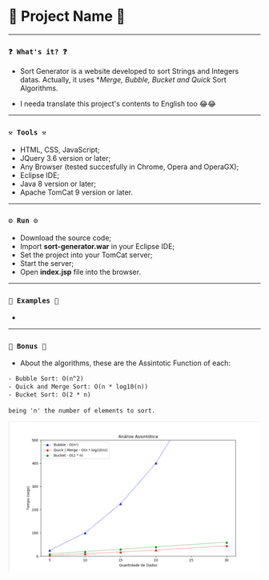 # 🌟 Project Name 🌟

----
### `❓ What's it? ❓`

* Sort Generator is a website developed to sort Strings and Integers datas. Actually, it uses **Merge, Bubble, Bucket and Quick* Sort Algorithms.

* I needa translate this project's contents to English too 😂😂

----
### `⚒️ Tools ⚒️`

* HTML, CSS, JavaScript;
* JQuery 3.6 version or later;
* Any Browser (tested succesfully in Chrome, Opera and OperaGX);
* Eclipse IDE;
* Java 8 version or later;
* Apache TomCat 9 version or later.

----
### `⚙️ Run ⚙️`

* Download the source code;
* Import **sort-generator.war** in your Eclipse IDE;
* Set the project into your TomCat server;
* Start the server;
* Open **index.jsp** file into the browser.

----
### `📝 Examples 📝`

*

----
### `🎁 Bonus 🎁`

* About the algorithms, these are the Assintotic Function of each:

```
- Bubble Sort: O(n^2)
- Quick and Merge Sort: O(n * log10(n))
- Bucket Sort: O(2 * n)

being 'n' the number of elements to sort.
```

![Assintotic-Functions](assintotica.png)
